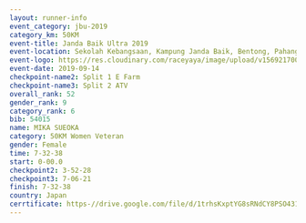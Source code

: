 ```yaml
---
layout: runner-info 
event_category: jbu-2019 
category_km: 50KM 
event-title: Janda Baik Ultra 2019  
event-location: Sekolah Kebangsaan, Kampung Janda Baik, Bentong, Pahang, Malaysia 
event-logo: https://res.cloudinary.com/raceyaya/image/upload/v1569217009/logo/janda-baik_vch1pc.jpg 
event-date: 2019-09-14 
checkpoint-name2: Split 1 E Farm 
checkpoint-name3: Split 2 ATV 
overall_rank: 52
gender_rank: 9
category_rank: 6
bib: 54015
name: MIKA SUEOKA
category: 50KM Women Veteran
gender: Female
time: 7-32-38
start: 0-00.0
checkpoint2: 3-52-28
checkpoint3: 7-06-21
finish: 7-32-38
country: Japan
cerrtificate: https-//drive.google.com/file/d/1trhsKxptYG8sRNdCY8PSO431WYtWER5C/view?usp=sharing
---
```

